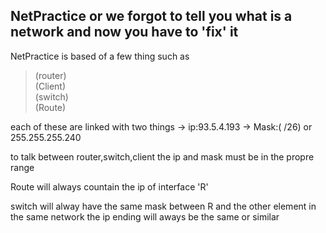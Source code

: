 NetPractice or we forgot to tell you what is a network and now you have to 'fix' it 
-----
NetPractice is based of a few thing such as <br>
>(router)<br>
>(Client)<br>
>(switch)<br>
>(Route)<br>

each of these are  linked with two things
	-> ip:93.5.4.193
	-> Mask:( /26) or  255.255.255.240

to talk between  router,switch,client
the ip and mask must be in the propre range 

Route will always countain the ip of 
interface 'R' 

switch will alway have the same mask between R and the other element in  the same network 
the ip ending will aways  be the same  or similar

